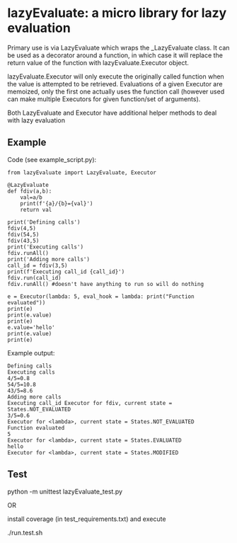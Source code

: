 # lazyEvaluate: a micro library for lazy evaluation

Primary use is via LazyEvaluate which wraps the _LazyEvaluate class. It can be used as a decorator around a function, in which case it will replace the return value of the function with lazyEvaluate.Executor object. 

lazyEvaluate.Executor will only execute the originally called function when the value is attempted to be retrieved. Evaluations of a given Executor are memoized, only the first one actually uses the function call (however used can make multiple Executors for given function/set of arguments).

Both LazyEvaluate and Executor have additional helper methods to deal with lazy evaluation

## Example

Code (see example_script.py):
```
from lazyEvaluate import LazyEvaluate, Executor

@LazyEvaluate
def fdiv(a,b):
    val=a/b
    print(f'{a}/{b}={val}')
    return val

print('Defining calls')
fdiv(4,5)
fdiv(54,5)
fdiv(43,5)
print('Executing calls')
fdiv.runAll()
print('Adding more calls')
call_id = fdiv(3,5)
print(f'Executing call_id {call_id}')
fdiv.run(call_id)
fdiv.runAll() #doesn't have anything to run so will do nothing

e = Executor(lambda: 5, eval_hook = lambda: print("Function evaluated"))
print(e)
print(e.value)
print(e)
e.value='hello'
print(e.value)
print(e)
```
Example output:
```
Defining calls
Executing calls
4/5=0.8
54/5=10.8
43/5=8.6
Adding more calls
Executing call_id Executor for fdiv, current state = States.NOT_EVALUATED
3/5=0.6
Executor for <lambda>, current state = States.NOT_EVALUATED
Function evaluated
5
Executor for <lambda>, current state = States.EVALUATED
hello
Executor for <lambda>, current state = States.MODIFIED
```

## Test

python -m unittest lazyEvaluate_test.py

OR 

install coverage (in test_requirements.txt) and execute

./run.test.sh